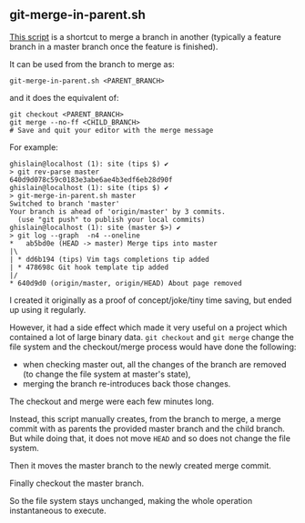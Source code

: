 ## git-merge-in-parent.sh

[This script](https://github.com/padawin/home_conf/blob/master/.self/bin/git-merge-in-parent.sh)
is a shortcut to merge a branch in another (typically a feature branch in a
master branch once the feature is finished).

It can be used from the branch to merge as:

	git-merge-in-parent.sh <PARENT_BRANCH>

and it does the equivalent of:

	git checkout <PARENT_BRANCH>
	git merge --no-ff <CHILD_BRANCH>
	# Save and quit your editor with the merge message

For example:

	ghislain@localhost (1): site (tips $) ✔
	> git rev-parse master
	640d9d078c59c0183e3abe6ae4b3edf6eb28d90f
	ghislain@localhost (1): site (tips $) ✔
	> git-merge-in-parent.sh master
	Switched to branch 'master'
	Your branch is ahead of 'origin/master' by 3 commits.
	  (use "git push" to publish your local commits)
	ghislain@localhost (1): site (master $>) ✔
	> git log --graph  -n4 --oneline
	*   ab5bd0e (HEAD -> master) Merge tips into master
	|\
	| * dd6b194 (tips) Vim tags completions tip added
	| * 478698c Git hook template tip added
	|/
	* 640d9d0 (origin/master, origin/HEAD) About page removed

I created it originally as a proof of concept/joke/tiny time saving, but ended
up using it regularly.

However, it had a side effect which made it very useful on a project which
contained a lot of large binary data. ```git checkout``` and ```git merge```
change the file system and the checkout/merge process would have done the
following:

- when checking master out, all the changes of the branch are removed (to change
		the file system at master's state),
- merging the branch re-introduces back those changes.

The checkout and merge were each few minutes long.

Instead, this script manually creates, from the branch to merge, a merge commit
with as parents the provided master branch and the child branch. But while doing
that, it does not move ```HEAD``` and so does not change the file system.

Then it moves the master branch to the newly created merge commit.

Finally checkout the master branch.

So the file system stays unchanged, making the whole operation instantaneous to
execute.
